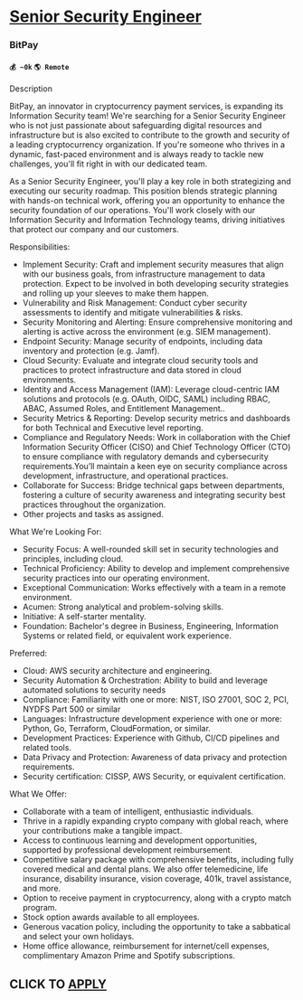 # [Senior Security Engineer](https://www.remotewlb.com/apply/senior-security-engineer-83842)  
### BitPay  
#### `💰 ~0k` `🌎 Remote`  

Description

BitPay, an innovator in cryptocurrency payment services, is expanding its Information Security team! We're searching for a Senior Security Engineer who is not just passionate about safeguarding digital resources and infrastructure but is also excited to contribute to the growth and security of a leading cryptocurrency organization. If you're someone who thrives in a dynamic, fast-paced environment and is always ready to tackle new challenges, you'll fit right in with our dedicated team.

As a Senior Security Engineer, you'll play a key role in both strategizing and executing our security roadmap. This position blends strategic planning with hands-on technical work, offering you an opportunity to enhance the security foundation of our operations. You'll work closely with our Information Security and Information Technology teams, driving initiatives that protect our company and our customers.

Responsibilities:

  * Implement Security: Craft and implement security measures that align with our business goals, from infrastructure management to data protection. Expect to be involved in both developing security strategies and rolling up your sleeves to make them happen.
  * Vulnerability and Risk Management: Conduct cyber security assessments to identify and mitigate vulnerabilities & risks.
  * Security Monitoring and Alerting: Ensure comprehensive monitoring and alerting is active across the environment (e.g. SIEM management).
  * Endpoint Security: Manage security of endpoints, including data inventory and protection (e.g. Jamf).
  * Cloud Security: Evaluate and integrate cloud security tools and practices to protect infrastructure and data stored in cloud environments.
  * Identity and Access Management (IAM): Leverage cloud-centric IAM solutions and protocols (e.g. OAuth, OIDC, SAML) including RBAC, ABAC, Assumed Roles, and Entitlement Management..
  * Security Metrics & Reporting: Develop security metrics and dashboards for both Technical and Executive level reporting.
  * Compliance and Regulatory Needs: Work in collaboration with the Chief Information Security Officer (CISO) and Chief Technology Officer (CTO) to ensure compliance with regulatory demands and cybersecurity requirements.You’ll maintain a keen eye on security compliance across development, infrastructure, and operational practices.
  * Collaborate for Success: Bridge technical gaps between departments, fostering a culture of security awareness and integrating security best practices throughout the organization.
  * Other projects and tasks as assigned. 

What We're Looking For:

  * Security Focus: A well-rounded skill set in security technologies and principles, including cloud. 
  * Technical Proficiency: Ability to develop and implement comprehensive security practices into our operating environment.
  * Exceptional Communication: Works effectively with a team in a remote environment.
  * Acumen: Strong analytical and problem-solving skills.
  * Initiative: A self-starter mentality.
  * Foundation: Bachelor's degree in Business, Engineering, Information Systems or related field, or equivalent work experience.

Preferred:

  * Cloud: AWS security architecture and engineering.
  * Security Automation & Orchestration: Ability to build and leverage automated solutions to security needs
  * Compliance: Familiarity with one or more: NIST, ISO 27001, SOC 2, PCI, NYDFS Part 500 or similar
  * Languages: Infrastructure development experience with one or more: Python, Go, Terraform, CloudFormation, or similar.
  * Development Practices: Experience with Github, CI/CD pipelines and related tools.
  * Data Privacy and Protection: Awareness of data privacy and protection requirements.
  * Security certification: CISSP, AWS Security, or equivalent certification.

What We Offer:

  * Collaborate with a team of intelligent, enthusiastic individuals.
  * Thrive in a rapidly expanding crypto company with global reach, where your contributions make a tangible impact.
  * Access to continuous learning and development opportunities, supported by professional development reimbursement.
  * Competitive salary package with comprehensive benefits, including fully covered medical and dental plans. We also offer telemedicine, life insurance, disability insurance, vision coverage, 401k, travel assistance, and more.
  * Option to receive payment in cryptocurrency, along with a crypto match program.
  * Stock option awards available to all employees.
  * Generous vacation policy, including the opportunity to take a sabbatical and select your own holidays.
  * Home office allowance, reimbursement for internet/cell expenses, complimentary Amazon Prime and Spotify subscriptions.

  
## CLICK TO [APPLY](https://www.remotewlb.com/apply/senior-security-engineer-83842)

